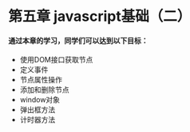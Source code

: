 # 第五章 javascript基础（二）

#### 通过本章的学习，同学们可以达到以下目标：
* 使用DOM接口获取节点
* 定义事件
* 节点属性操作
* 添加和删除节点
* window对象
* 弹出框方法
* 计时器方法

